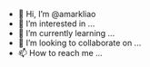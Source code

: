 - 👋 Hi, I’m @amarkliao
- 👀 I’m interested in ...
- 🌱 I’m currently learning ...
- 💞️ I’m looking to collaborate on ...
- 📫 How to reach me ...

<!---
amarkliao/amarkliao is a ✨ special ✨ repository because its `README.md` (this file) appears on your GitHub profile.
You can click the Preview link to take a look at your changes.
--->
